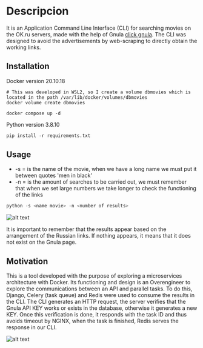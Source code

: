# Descripcion

It is an Application Command Line Interface (CLI) for searching movies on the OK.ru servers, made with the help of Gnula [click gnula](gnula.nu). The CLI was designed to avoid the advertisements by web-scraping to directly obtain the working links.


## Installation
Docker version 20.10.18
```docker
# This was developed in WSL2, so I create a volume dbmovies which is located in the path /var/lib/docker/volumes/dbmovies 
docker volume create dbmovies
```
``` docker
docker compose up -d
```
Python version 3.8.10
``` python 
pip install -r requirements.txt
```

## Usage
+ -s = is the name of the movie, when we have a long name we must put it between quotes 'men in black'
+ -n = is the amount of searches to be carried out, we must remember that when we set large numbers we take longer to check the functioning of the links
``` python 
python -s <name movie> -n <number of results> 
```
![alt text](https://s3.us-west-2.amazonaws.com/secure.notion-static.com/d90fff4a-1890-49e7-a935-fdbc4c2648e1/photo_2023-01-16_14-24-46.jpg?X-Amz-Algorithm=AWS4-HMAC-SHA256&X-Amz-Content-Sha256=UNSIGNED-PAYLOAD&X-Amz-Credential=AKIAT73L2G45EIPT3X45%2F20230116%2Fus-west-2%2Fs3%2Faws4_request&X-Amz-Date=20230116T230957Z&X-Amz-Expires=86400&X-Amz-Signature=4912fa1ddb194eb3519253851b20b3b5d906b4b17bf59bc0832ce6aca21ddf32&X-Amz-SignedHeaders=host&response-content-disposition=filename%3D%22photo_2023-01-16_14-24-46.jpg%22&x-id=GetObject)

It is important to remember that the results appear based on the arrangement of the Russian links. If nothing appears, it means that it does not exist on the Gnula page.

## Motivation
This is a tool developed with the purpose of exploring a microservices architecture with Docker. Its functioning and design is an Overengineer to explore the communications between an API and parallel tasks. To do this, Django, Celery (task queue) and Redis were used to consume the results in the CLI. The CLI generates an HTTP request, the server verifies that the Gnula API KEY works or exists in the database, otherwise it generates a new KEY. Once this verification is done, it responds with the task ID and thus avoids timeout by NGINX, when the task is finished, Redis serves the response in our CLI.

![alt text](https://s3.us-west-2.amazonaws.com/secure.notion-static.com/fc2219a4-3e82-464c-9716-7899d330a9d4/Untitled.png?X-Amz-Algorithm=AWS4-HMAC-SHA256&X-Amz-Content-Sha256=UNSIGNED-PAYLOAD&X-Amz-Credential=AKIAT73L2G45EIPT3X45%2F20230117%2Fus-west-2%2Fs3%2Faws4_request&X-Amz-Date=20230117T001019Z&X-Amz-Expires=86400&X-Amz-Signature=7ac842018dcd6e6987f518cb20ee51dfcda8a3d747843470d1ac5e46e64792a8&X-Amz-SignedHeaders=host&response-content-disposition=filename%3D%22Untitled.png%22&x-id=GetObject)
